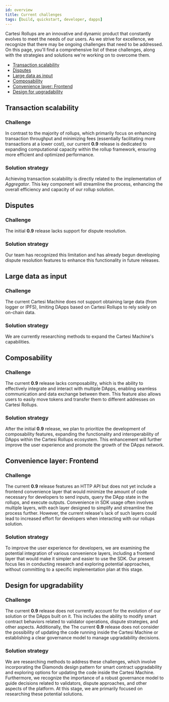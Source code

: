```yaml
---
id: overview
title: Current challenges
tags: [build, quickstart, developer, dapps]
---
```


Cartesi Rollups are an innovative and dynamic product that constantly evolves to meet the needs of our users. As we strive for excellence, we recognize that there may be ongoing challenges that need to be addressed. On this page, you'll find a comprehensive list of these challenges, along with the strategies and solutions we're working on to overcome them.

- [Transaction scalability](#transaction-scalability)
- [Disputes](#disputes)
- [Large data as input](#large-data-as-input)
- [Composability](#composability)
- [Convenience layer: Frontend](#convenience-layer-frontend)
- [Design for upgradability](#design-for-upgradability)

## Transaction scalability

### Challenge

In contrast to the majority of rollups, which primarily focus on enhancing transaction throughput and minimizing fees (essentially facilitating more transactions at a lower cost), our current **0.9** release is dedicated to expanding computational capacity within the rollup framework, ensuring more efficient and optimized performance.

### Solution strategy

Achieving transaction scalability is directly related to the implementation of *Aggregator*. This key component will streamline the process, enhancing the overall efficiency and capacity of our rollup solution.

## Disputes

### Challenge

The initial **0.9** release lacks support for dispute resolution.

### Solution strategy

Our team has recognized this limitation and has already begun developing dispute resolution features to enhance this functionality in future releases.

## Large data as input

### Challenge

The current Cartesi Machine does not support obtaining large data (from logger or IPFS), limiting DApps based on Cartesi Rollups to rely solely on on-chain data.

### Solution strategy

We are currently researching methods to expand the Cartesi Machine's capabilities.

## Composability

### Challenge

The current **0.9** release lacks composability, which is the ability to effectively integrate and interact with multiple DApps, enabling seamless communication and data exchange between them. This feature also allows users to easily move tokens and transfer them to different addresses on Cartesi Rollups. 

### Solution strategy

After the initial **0.9** release, we plan to prioritize the development of composability features, expanding the functionality and interoperability of DApps within the Cartesi Rollups ecosystem. This enhancement will further improve the user experience and promote the growth of the DApps network.

## Convenience layer: Frontend

### Challenge

The current **0.9** release features an HTTP API but does not yet include a frontend convenience layer that would minimize the amount of code necessary for developers to send inputs, query the DApp state in the rollups, and execute outputs. Convenience in SDK usage often involves multiple layers, with each layer designed to simplify and streamline the process further. However, the current release's lack of such layers could lead to increased effort for developers when interacting with our rollups solution.

### Solution strategy

To improve the user experience for developers, we are examining the potential integration of various convenience layers, including a frontend layer that would make it simpler and easier to use the SDK. Our present focus lies in conducting research and exploring potential approaches, without committing to a specific implementation plan at this stage.

## Design for upgradability

### Challenge

The current **0.9** release does not currently account for the evolution of our solution or the DApps built on it. This includes the ability to modify smart contract behaviors related to validator operations, dispute strategies, and other aspects. Additionally, the The current **0.9** release does not consider the possibility of updating the code running inside the Cartesi Machine or establishing a clear governance model to manage upgradability decisions.

### Solution strategy

We are researching methods to address these challenges, which involve incorporating the Diamonds design pattern for smart contract upgradability and exploring options for updating the code inside the Cartesi Machine. Furthermore, we recognize the importance of a robust governance model to guide decisions related to validators, dispute approaches, and other aspects of the platform. At this stage, we are primarily focused on researching these potential solutions.